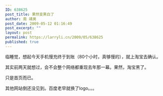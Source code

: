 ```yaml
---
ID: 638625
post_title: 果然变黑白了
author: 南 靖男
post_date: 2009-05-12 01:16:49
post_excerpt: ""
layout: post
permalink: https://larryli.cn/2009/05/638625
published: true
---
```

<p>临睡觉，想起今天手机慢充终于到账（80个小时，真够慢的），就上淘宝去确认。</p>  <p>其实前两天就想过，会不会整个网络都重现去年那一幕。果然，淘宝黑了。</p>  <p>只是首页而已。</p>  <p>其他网站倒还没见到。百度老早就换了logo。。。</p>